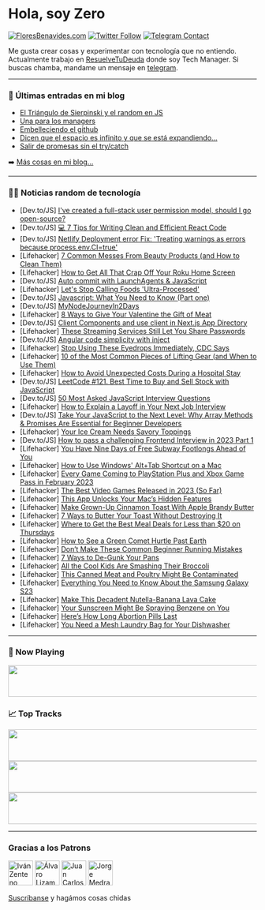 # Hola, soy Zero

[![FloresBenavides.com](https://img.shields.io/website?down_message=oops&label=MiBlog&style=for-the-badge&up_message=online&url=https%3A%2F%2Ffloresbenavides.com)](https://floresbenavides.com) [![Twitter Follow](https://img.shields.io/twitter/follow/ZeroDragon?color=%231DA1F2&label=Follow&logo=twitter&logoColor=ffffff&style=for-the-badge)](https://twitter.com/zerodragon) [![Telegram Contact](https://img.shields.io/badge/escr%C3%ADbeme-ZeroDragon-%2326A5E4?style=for-the-badge&logo=telegram)](https://t.me/zerodragon)

Me gusta crear cosas y experimentar con tecnología que no entiendo.
Actualmente trabajo en [ResuelveTuDeuda](http://github.com/resuelve) donde soy Tech Manager.
Si buscas chamba, mandame un mensaje en [telegram](https://t.me/zerodragon).

---

### 📕 Últimas entradas en mi blog
<!-- BLOG-POST-LIST:START -->
- [El Triángulo de Sierpinski y el random en JS](https://floresbenavides.com/el-triangulo-de-sierpinski-y-el-random-en-js/)
- [Una para los managers](https://floresbenavides.com/una-para-los-managers/)
- [Embelleciendo el github](https://floresbenavides.com/embelleciendo-el-github/)
- [Dicen que el espacio es infinito y que se está expandiendo…](https://floresbenavides.com/dicen-que-el-espacio-es-infinito-y-que-se-esta-expandiendo/)
- [Salir de promesas sin el try/catch](https://floresbenavides.com/salir-de-promesas-sin-el-try-catch/)
<!-- BLOG-POST-LIST:END -->

➡️ [Más cosas en mi blog...](https://floresbenavides.com)

---

### 👨‍💻 Noticias random de tecnología
<!-- TECH-POSTS:START -->
- [Dev.to/JS] [I&#39;ve created a full-stack user permission model, should I go open-source?](https://dev.to/aws-builders/ive-created-a-full-stack-user-permission-model-should-i-go-open-source-2bng)
- [Dev.to/JS] [💻 7 Tips for Writing Clean and Efficient React Code](https://dev.to/naubit/7-tips-for-writing-clean-and-efficient-react-code-34e7)
- [Dev.to/JS] [Netlify Deployment error Fix: &#39;Treating warnings as errors because process.env.CI=true&#39;](https://dev.to/ifeoma/netlify-deployment-error-fix-treating-warnings-as-errors-because-processenvcitrue-3kje)
- [Lifehacker] [7 Common Messes From Beauty Products &lpar;and How to Clean Them&rpar;](https://lifehacker.com/7-common-messes-from-beauty-products-and-how-to-clean-1850067292)
- [Lifehacker] [How to Get All That Crap Off Your Roku Home Screen](https://lifehacker.com/how-to-get-all-that-shit-off-your-roku-home-screen-1850067237)
- [Dev.to/JS] [Auto commit with LaunchAgents &amp; JavaScript](https://dev.to/jlong4223/auto-commit-with-launchagents-javascript-21cg)
- [Lifehacker] [Let&#39;s Stop Calling Foods &#39;Ultra-Processed&#39;](https://lifehacker.com/lets-stop-calling-foods-ultra-processed-1850067013)
- [Dev.to/JS] [Javascript: What You Need to Know &lpar;Part one&rpar;](https://dev.to/stevedev/javascript-what-you-need-to-know-part-one-1dh3)
- [Dev.to/JS] [MyNodeJourneyIn2Days](https://dev.to/rpbee/mynodejourneyin2days-24c6)
- [Lifehacker] [8 Ways to Give Your Valentine the Gift of Meat](https://lifehacker.com/8-ways-to-give-your-valentine-the-gift-of-meat-1850066252)
- [Dev.to/JS] [Client Components and use client in Next.js App Directory](https://dev.to/thetombomb/client-components-and-use-client-in-nextjs-app-directory-5738)
- [Lifehacker] [These Streaming Services Still Let You Share Passwords](https://lifehacker.com/these-streaming-services-still-let-you-share-passwords-1850065273)
- [Dev.to/JS] [Angular code simplicity with inject](https://dev.to/tomwebwalker/angular-code-simplicity-with-inject-54jm)
- [Lifehacker] [Stop Using These Eyedrops Immediately, CDC Says](https://lifehacker.com/stop-using-these-eyedrops-immediately-cdc-says-1850066025)
- [Lifehacker] [10 of the Most Common Pieces of Lifting Gear &lpar;and When to Use Them&rpar;](https://lifehacker.com/10-of-the-most-common-pieces-of-lifting-gear-and-when-1850065827)
- [Lifehacker] [How to Avoid Unexpected Costs During a Hospital Stay](https://lifehacker.com/how-to-avoid-unexpected-costs-during-a-hospital-stay-1850065392)
- [Dev.to/JS] [LeetCode #121. Best Time to Buy and Sell Stock with JavaScript](https://dev.to/masakifukunishi/leetcode-121-best-time-to-buy-and-sell-stock-with-javascript-43i7)
- [Dev.to/JS] [50 Most Asked JavaScript Interview Questions](https://dev.to/johongirr/50-most-asked-javascript-interview-questions-3d3c)
- [Lifehacker] [How to Explain a Layoff in Your Next Job Interview](https://lifehacker.com/how-to-explain-a-layoff-in-your-next-job-interview-1850065646)
- [Dev.to/JS] [Take Your JavaScript to the Next Level: Why Array Methods &amp; Promises Are Essential for Beginner Developers](https://dev.to/mihailtd/take-your-javascript-to-the-next-level-why-array-methods-promises-are-essential-for-beginner-developers-1o44)
- [Lifehacker] [Your Ice Cream Needs Savory Toppings](https://lifehacker.com/your-ice-cream-needs-savory-toppings-1850065423)
- [Dev.to/JS] [How to pass a challenging Frontend Interview in 2023 Part 1](https://dev.to/adamaslan/how-to-pass-a-challenging-frontend-interview-in-2023-part-1-1mc7)
- [Lifehacker] [You Have Nine Days of Free Subway Footlongs Ahead of You](https://lifehacker.com/you-have-nine-days-of-free-subway-footlongs-ahead-of-yo-1850065117)
- [Lifehacker] [How to Use Windows&#39; Alt+Tab Shortcut on a Mac](https://lifehacker.com/how-to-use-windows-alt-tab-shortcut-on-a-mac-1850063574)
- [Lifehacker] [Every Game Coming to PlayStation Plus and Xbox Game Pass in February 2023](https://lifehacker.com/every-game-coming-to-playstation-plus-and-xbox-game-pas-1850062646)
- [Lifehacker] [The Best Video Games Released in 2023 &lpar;So Far&rpar;](https://lifehacker.com/the-best-video-games-released-in-2023-so-far-1850062253)
- [Lifehacker] [This App Unlocks Your Mac’s Hidden Features](https://lifehacker.com/this-app-unlocks-your-mac-s-hidden-features-1850063799)
- [Lifehacker] [Make Grown-Up Cinnamon Toast With Apple Brandy Butter](https://lifehacker.com/make-fucked-up-cinnamon-toast-with-apple-brandy-butter-1850062095)
- [Lifehacker] [7 Ways to Butter Your Toast Without Destroying It](https://lifehacker.com/7-ways-to-butter-your-toast-without-destroying-it-1850061944)
- [Lifehacker] [Where to Get the Best Meal Deals for Less than $20 on Thursdays](https://lifehacker.com/where-to-get-the-best-meal-deals-for-less-than-20-on-t-1850037620)
- [Lifehacker] [How to See a Green Comet Hurtle Past Earth](https://lifehacker.com/how-to-see-a-green-comet-hurtle-past-earth-1850061836)
- [Lifehacker] [Don’t Make These Common Beginner Running Mistakes](https://lifehacker.com/don-t-make-these-common-beginner-running-mistakes-1850061544)
- [Lifehacker] [7 Ways to De-Gunk Your Pans](https://lifehacker.com/7-ways-to-de-gunk-your-pans-1850061415)
- [Lifehacker] [All the Cool Kids Are Smashing Their Broccoli](https://lifehacker.com/all-the-cool-kids-are-smashing-their-broccoli-1850061271)
- [Lifehacker] [This Canned Meat and Poultry Might Be Contaminated](https://lifehacker.com/this-canned-meat-and-poultry-might-be-contaminated-1850061080)
- [Lifehacker] [Everything You Need to Know About the Samsung Galaxy S23](https://lifehacker.com/everything-you-need-to-know-about-the-samsung-galaxy-s2-1850059842)
- [Lifehacker] [Make This Decadent Nutella-Banana Lava Cake](https://lifehacker.com/make-this-decadent-nutella-banana-lava-cake-1850059390)
- [Lifehacker] [Your Sunscreen Might Be Spraying Benzene on You](https://lifehacker.com/your-sunscreen-might-be-spraying-benzene-on-you-1850059422)
- [Lifehacker] [Here’s How Long Abortion Pills Last](https://lifehacker.com/here-s-how-long-abortion-pills-last-1850059869)
- [Lifehacker] [You Need a Mesh Laundry Bag for Your Dishwasher](https://lifehacker.com/you-need-a-mesh-laundry-bag-for-your-dishwasher-1850058838)<!-- TECH-POSTS:END -->

---

### 🎵 Now Playing
<a href="https://spotify-now-playing-dun.vercel.app/now-playing?open"><img src="https://spotify-now-playing-dun.vercel.app/now-playing" width="540" height="64"></a>

### 📈 Top Tracks
<a href="https://spotify-now-playing-dun.vercel.app/top-tracks?i=1&open"><img src="https://spotify-now-playing-dun.vercel.app/top-tracks?i=1" width="540" height="64"></a>
<a href="https://spotify-now-playing-dun.vercel.app/top-tracks?i=2&open"><img src="https://spotify-now-playing-dun.vercel.app/top-tracks?i=2" width="540" height="64"></a>
<a href="https://spotify-now-playing-dun.vercel.app/top-tracks?i=3&open"><img src="https://spotify-now-playing-dun.vercel.app/top-tracks?i=3" width="540" height="64"></a>

---

### Gracias a los Patrons
[<img src="https://avatars.githubusercontent.com/u/243380?v=4" alt="Iván Zenteno" width="50px">](https://github.com/k001) [<img src="https://avatars.githubusercontent.com/u/19955639?v=4" alt="Álvaro Lizama" width="50px">](https://github.com/alvarolizama) [<img src="https://avatars.githubusercontent.com/u/2718753?v=4" alt="Juan Carlos Ruiz" width="50px">](https://github.com/JuanCrg90) [<img src="https://avatars.githubusercontent.com/u/37025?v=4" alt="Jorge Medrano" width="50px">](https://github.com/h1pp1e) 

[Suscríbanse](https://www.patreon.com/zerodragon) y hagámos cosas chidas
